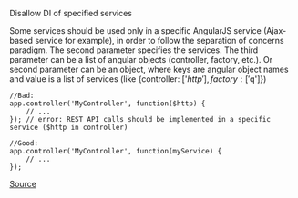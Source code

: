 Disallow DI of specified services

Some services should be used only in a specific AngularJS service (Ajax-based service for example), in order to follow the separation of concerns paradigm. The second parameter specifies the services. The third parameter can be a list of angular objects (controller, factory, etc.). Or second parameter can be an object, where keys are angular object names and value is a list of services (like {controller: ['$http'], factory: ['$q']})

```
//Bad:
app.controller('MyController', function($http) {
    // ...
}); // error: REST API calls should be implemented in a specific service ($http in controller)

//Good:
app.controller('MyController', function(myService) {
    // ...
});
```

[Source](https://github.com/EmmanuelDemey/eslint-plugin-angular/blob/HEAD/docs/rules/no-services.md)
